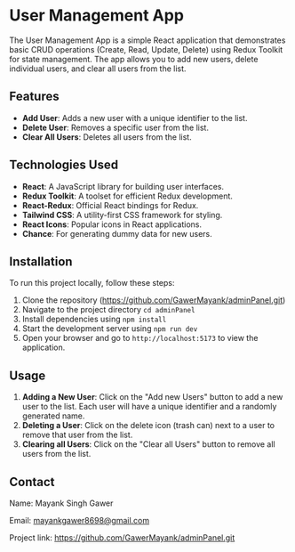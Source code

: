 # User Management App

The User Management App is a simple React application that demonstrates basic CRUD operations (Create, Read, Update, Delete) using Redux Toolkit for state management. The app allows you to add new users, delete individual users, and clear all users from the list.

## Features

- **Add User**: Adds a new user with a unique identifier to the list.
- **Delete User**: Removes a specific user from the list.
- **Clear All Users**: Deletes all users from the list.

## Technologies Used

- **React**: A JavaScript library for building user interfaces.
- **Redux Toolkit**: A toolset for efficient Redux development.
- **React-Redux**: Official React bindings for Redux.
- **Tailwind CSS**: A utility-first CSS framework for styling.
- **React Icons**: Popular icons in React applications.
- **Chance**: For generating dummy data for new users.

## Installation

To run this project locally, follow these steps:

1. Clone the repository (https://github.com/GawerMayank/adminPanel.git)
2. Navigate to the project directory `cd adminPanel`
3. Install dependencies using `npm install`
4. Start the development server using `npm run dev`
5. Open your browser and go to `http://localhost:5173` to view the application.

## Usage

1. **Adding a New User**: Click on the "Add new Users" button to add a new user to the list. Each user will have a unique identifier and a randomly generated name.
2. **Deleting a User**: Click on the delete icon (trash can) next to a user to remove that user from the list.
3. **Clearing all Users**: Click on the "Clear all Users" button to remove all users from the list.

## Contact

Name: Mayank Singh Gawer

Email: mayankgawer8698@gmail.com

Project link: https://github.com/GawerMayank/adminPanel.git
